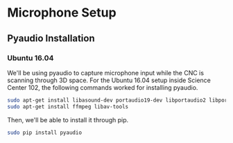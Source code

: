 # Microphone Setup

## Pyaudio Installation

### Ubuntu 16.04

We'll be using pyaudio to capture microphone input while the CNC is scanning through 3D space. For the Ubuntu 16.04 setup inside Science Center 102, the following commands worked for installing pyaudio.

```bash
sudo apt-get install libasound-dev portaudio19-dev libportaudio2 libportaudiocpp0
sudo apt-get install ffmpeg libav-tools
```

Then, we'll be able to install it through pip.

```bash
sudo pip install pyaudio
```

